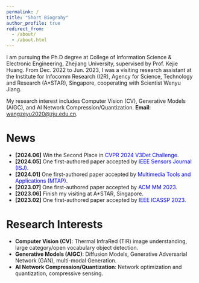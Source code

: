 ```yaml
---
permalink: /
title: "Short Biograhy"
author_profile: true
redirect_from: 
  - /about/
  - /about.html
---
```


I am pursuing the Ph.D degree at College of Information Science & Electronic Engineering, Zhejiang University, supervised by Prof. Kejie Huang. From Dec. 2022 to Jun. 2023, I was a visiting research assistant at the Institute for Infocomm Research (I2R), Agency for Science, Technology and Research (A*STAR), Singapore, cooperating with Scientist Wenyu Jiang.

My research interest includes Computer Vision (CV), Generative Models (AIGC), and AI Network Compression/Quantization. __Email__: wangzeyu2020@zju.edu.cn.

News
======
- __[2024.06]__ Win the Second Place in <font color=Blue>CVPR 2024 V3Det Challenge</font>.
- __[2024.05]__ One first-authored paper accepted by <font color=Blue>IEEE Sensors Journal (ISJ)</font>.
- __[2024.01]__ One first-authored paper accepted by <font color=Blue>Multimedia Tools and Applications (MTAP)</font>.
- __[2023.07]__ One first-authored paper accepted by <font color=Blue>ACM MM 2023</font>.
- __[2023.06]__ Finish my visiting at A*STAR, Singapore.
- __[2023.02]__ One first-authored paper accepted by <font color=Blue>IEEE ICASSP 2023</font>.

Research Interests
======
- __Computer Vision (CV)__: Thermal InfraRed (TIR) image understanding, large category/open vocabulary object detection.
- __Generative Models (AIGC)__: Diffusion Models, Generative Adversarial Network (GAN), multi-modal Generation.
- __AI Network Compression/Quantization__: Network optimization and quantization, compressive sensing.

